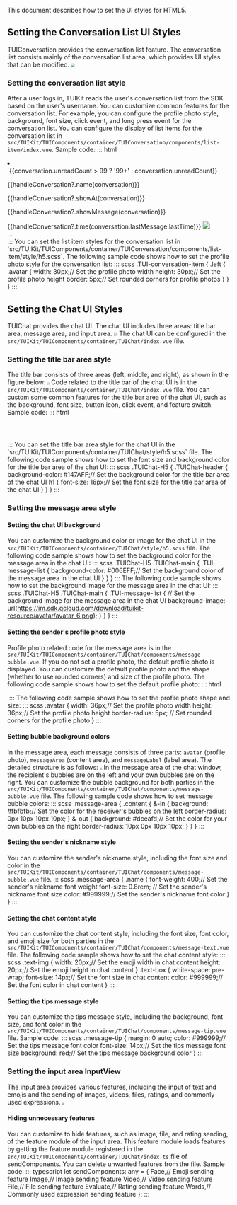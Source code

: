 This document describes how to set the UI styles for HTML5. 
## Setting the Conversation List UI Styles
 TUIConversation provides the conversation list feature. The conversation list consists mainly of the conversation list area, which provides UI styles that can be modified.
<img src="https://qcloudimg.tencent-cloud.cn/raw/dfe7aadf60331036ba599aaa4d1915e6.png" style="zoom:50.7%;"/>

### Setting the conversation list style

After a user logs in, TUIKit reads the user's conversation list from the SDK based on the user's username. You can customize common features for the conversation list. For example, you can configure the profile photo style, background, font size, click event, and long press event for the conversation list.
You can configure the display of list items for the conversation list in `src/TUIKit/TUIComponents/container/TUIConversation/components/list-item/index.vue`.
Sample code:
<dx-codeblock>
:::  html
<!-- Display of the list items of single conversations on the conversation list -->
<li ref="content">
	<div class="TUI-conversation-item">
		<aside class="left">
			<!-- Profile photo -->
			<img class="avatar" :src="handleConversation?.avator(conversation)">
			<!-- Unread count/Badge -->
			<span class="num" v-if="conversation.unreadCount>0 && conversation.messageRemindType !== 'AcceptNotNotify'">
				{{conversation.unreadCount > 99 ? '99+' : conversation.unreadCount}}
			</span>
			<span class="num-notify" v-if="conversation.unreadCount>0 && conversation.messageRemindType === 'AcceptNotNotify'"></span>
		</aside>
		<div class="content">
			<div class="content-header">
				<!-- Conversation name -->
				<label>
					<p class="name">{{handleConversation?.name(conversation)}}</p>
				</label>
				<!-- Display the conversation's latest message/@ tip -->
				<div class="middle-box">
					<span class="middle-box-at"  v-if="conversation.type === 'GROUP' && conversation.groupAtInfoList.length > 0">{{handleConversation?.showAt(conversation)}}</span>
					<p>{{handleConversation?.showMessage(conversation)}}</p>
				</div>
			</div>
			<div class="content-footer">
				<!-- Time of the conversation's latest message -->
				<span class="time">{{handleConversation?.time(conversation.lastMessage.lastTime)}}</span>
				<!-- Whether to set Mute Notifications for the conversation -->
				<img v-if="conversation.messageRemindType === 'AcceptNotNotify'" class="mute-icon" src="../../../../assets/icon/mute.svg">
				<i></i>
			</div>
		</div>
	</div>
	<!-- Conversation menu bar -->
	<div class="dialog dialog-item"  v-if="toggle" ref="dialog">...</div>
</li>
:::
</dx-codeblock>
You can set the list item styles for the conversation list in `src/TUIKit/TUIComponents/container/TUIConversation/components/list-item/style/h5.scss`.
The following sample code shows how to set the profile photo style for the conversation list:
<dx-codeblock>
:::  scss
.TUI-conversation-item {
	.left {
		.avatar {
			width: 30px;// Set the profile photo width
			height: 30px;// Set the profile photo height
			border: 5px;// Set rounded corners for profile photos
		}
	}
}
:::
</dx-codeblock>

## Setting the Chat UI Styles
TUIChat provides the chat UI. The chat UI includes three areas: title bar area, message area, and input area.
<img src="https://qcloudimg.tencent-cloud.cn/raw/5293586c365b7cfdc3c8c41c368e72b7.png" style="zoom:50%;"/>
The chat UI can be configured in the `src/TUIKit/TUIComponents/container/TUIChat/index.vue` file.

### Setting the title bar area style
The title bar consists of three areas (left, middle, and right), as shown in the figure below:
<img src="https://qcloudimg.tencent-cloud.cn/raw/499740506a63f530dc43b7416d92df20.png" style="zoom:30%;"/> 
Code related to the title bar of the chat UI is in the `src/TUIKit/TUIComponents/container/TUIChat/index.vue` file. You can custom some common features for the title bar area of the chat UI, such as the background, font size, button icon, click event, and feature switch.
Sample code:
<dx-codeblock>
:::  html
<header class="TUIChat-header">
	<!-- Back button -->
	<i class="icon icon-back" @click="back" v-if="env.isH5"></i>
	<!-- Chat UI name/"Typing..." status prompt -->
	<typing-header
		:needTyping="needTyping"// "Typing..." status prompt switch. To disable the prompt, pass in `false`.
		...
	/>
	<!-- Group chat settings (only for the group chat UI) -->
	<aside class="setting">
		<Manage v-if="conversation.groupProfile" :conversation="conversation" :userInfo="userInfo" :isH5="env.isH5" />
	</aside>
</header>
:::
</dx-codeblock> 
You can set the title bar area style for the chat UI in the `src/TUIKit/TUIComponents/container/TUIChat/style/h5.scss` file.
The following code sample shows how to set the font size and background color for the title bar area of the chat UI:
<dx-codeblock>
:::  scss
.TUIChat-H5 {
  .TUIChat-header {
    background-color: #147AFF;// Set the background color for the title bar area of the chat UI
    h1 {
      font-size: 16px;// Set the font size for the title bar area of the chat UI
    }
  }
}
:::
</dx-codeblock>

### Setting the message area style
#### Setting the chat UI background
You can customize the background color or image for the chat UI in the `src/TUIKit/TUIComponents/container/TUIChat/style/h5.scss` file.
The following code sample shows how to set the background color for the message area in the chat UI:
<dx-codeblock>
:::  scss
.TUIChat-H5 
	.TUIChat-main {
		.TUI-message-list {
			background-color: #006EFF;// Set the background color of the message area in the chat UI
		}
	}
}
:::
</dx-codeblock>
The following code sample shows how to set the background image for the message area in the chat UI:
<dx-codeblock>
:::  scss
.TUIChat-H5 
	.TUIChat-main {
		.TUI-message-list {
			 // Set the background image for the message area in the chat UI
			background-image: url(https://im.sdk.qcloud.com/download/tuikit-resource/avatar/avatar_6.png);
		}
	}
}
:::
</dx-codeblock>

#### Setting the sender's profile photo style
Profile photo related code for the message area is in the `src/TUIKit/TUIComponents/container/TUIChat/components/message-bubble.vue`. If you do not set a profile photo, the default profile photo is displayed. You can customize the default profile photo and the shape (whether to use rounded corners) and size of the profile photo.
The following code sample shows how to set the default profile photo:
<dx-codeblock>
:::  html
<!-- Set the default profile photo path to `https://web.sdk.qcloud.com/component/TUIKit/assets/avatar_21.png`  -->
<img
	class="avatar"
	:src="message?.avatar || 'https://web.sdk.qcloud.com/component/TUIKit/assets/avatar_21.png'"
	onerror="this.src='https://web.sdk.qcloud.com/component/TUIKit/assets/avatar_21.png'"
/>
:::
</dx-codeblock>
The following code sample shows how to set the profile photo shape and size:
<dx-codeblock>
:::  scss
.avatar {
	width: 36px;// Set the profile photo width
	height: 36px;// Set the profile photo height
	border-radius: 5px; // Set rounded corners for the profile photo
}
:::
</dx-codeblock>

#### Setting bubble background colors
In the message area, each message consists of three parts: `avatar` (profile photo), `messageArea` (content area), and `messageLabel` (label area). The detailed structure is as follows:
<img src="https://qcloudimg.tencent-cloud.cn/raw/ca91179dcfec41166e0960d1991cc94f.png" style="zoom:30%;"/>
In the message area of the chat window, the recipient's bubbles are on the left and your own bubbles are on the right. You can customize the bubble background for both parties in the `src/TUIKit/TUIComponents/container/TUIChat/components/message-bubble.vue` file.
The following sample code shows how to set message bubble colors:
<dx-codeblock>
:::  scss
.message-area {
	.content {
		&-in {
			background: #fbfbfb;// Set the color for the receiver's bubbles on the left
			border-radius: 0px 10px 10px 10px;
		}
		&-out {
			background: #dceafd;// Set the color for your own bubbles on the right
			border-radius: 10px 0px 10px 10px;
		}
	}
}
:::
</dx-codeblock>

#### Setting the sender's nickname style
You can customize the sender's nickname style, including the font size and color in the `src/TUIKit/TUIComponents/container/TUIChat/components/message-bubble.vue` file.
<dx-codeblock>
:::  scss
.message-area {
	.name {
		font-weight: 400;// Set the sender's nickname font weight
		font-size: 0.8rem; // Set the sender's nickname font size
		color: #999999;// Set the sender's nickname font color
	}
}
:::
</dx-codeblock>

#### Setting the chat content style
You can customize the chat content style, including the font size, font color, and emoji size for both parties in the `src/TUIKit/TUIComponents/container/TUIChat/components/message-text.vue` file.
The following code sample shows how to set the chat content style:
<dx-codeblock>
:::  scss
.text-img {
	width: 20px;// Set the emoji width in chat content
	height: 20px;// Set the emoji height in chat content
}
.text-box {
	white-space: pre-wrap;
	font-size: 14px;// Set the font size in chat content
	color: #999999;// Set the font color in chat content
}
:::
</dx-codeblock>

#### Setting the tips message style

You can customize the tips message style, including the background, font size, and font color in the `src/TUIKit/TUIComponents/container/TUIChat/components/message-tip.vue` file.
Sample code:
<dx-codeblock>
:::  scss
.message-tip {
	margin: 0 auto;
	color: #999999;// Set the tips message font color
	font-size: 14px;// Set the tips message font size
	background: red;// Set the tips message background color
}
:::
</dx-codeblock>


### Setting the input area InputView
The input area provides various features, including the input of text and emojis and the sending of images, videos, files, ratings, and commonly used expressions.
<img src="https://qcloudimg.tencent-cloud.cn/raw/4c3e91f5e5a4146a404713516f0e4dcb.png" style="zoom:30%;"/>

#### Hiding unnecessary features
You can customize to hide features, such as image, file, and rating sending, of the feature module of the input area.
This feature module loads features by getting the feature module registered in the `src/TUIKit/TUIComponents/container/TUIChat/index.ts` file of sendComponents. You can delete unwanted features from the file.
Sample code:
<dx-codeblock>
:::  typescript
let sendComponents: any = {
	Face,// Emoji sending feature
	Image,// Image sending feature
	Video,// Video sending feature
	File,// File sending feature
	Evaluate,// Rating sending feature
	Words,// Commonly used expression sending feature
};
:::
</dx-codeblock>
